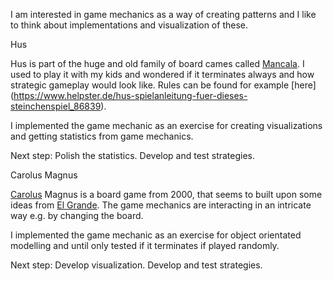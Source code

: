 I am interested in game mechanics as a way of creating patterns and I like to think about implementations and visualization of these.

Hus

Hus is part of the huge and old family of board cames called [Mancala](https://de.wikipedia.org/wiki/Mancala). I used to play it with my kids and wondered if it terminates always and how strategic gameplay would look like. 
Rules can be found for example [here] (https://www.helpster.de/hus-spielanleitung-fuer-dieses-steinchenspiel_86839).

I implemented the game mechanic as an exercise for creating visualizations and getting statistics from game mechanics. 

Next step: Polish the statistics. Develop and test strategies.

Carolus Magnus

[Carolus](https://de.wikipedia.org/wiki/Carolus_Magnus_(Spiel)) Magnus is a board game from 2000, that seems to built upon some ideas from [El Grande](https://de.wikipedia.org/wiki/El_Grande). The game mechanics are interacting in an intricate way e.g. by changing the board. 

I implemented the game mechanic as an exercise for object orientated modelling and until only tested if it terminates if played randomly. 

Next step: Develop visualization. Develop and test strategies.


